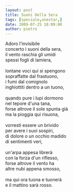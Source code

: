 ```yaml
---
layout: post
title: Suoni Della Sera
tags: [speciale,onestar,]
date: 2009-07-25 18:09:00
author: pietro
---
```

Adoro l'invisibile<br/>concerto i suoni della sera,<br/>il vento raschia gli umidi<br/>spessi fogli di lamiera,<br/><br/>lontane voci qui si spengono<br/>sopraffatte dal frastuono,<br/>i fumi dal comignolo<br/>inghiottiti dentro a un tuono,<br/><br/>quando pure i lupi dormono<br/>nel tepore d'una tana,<br/>forse altrove il sole spunta già<br/>ma la pioggia qui risuona,<br/><br/>vorresti essere un brivido<br/>per avere i suoi sospiri,<br/>di dolore o un occhio madido<br/>di sentimenti veri,<br/><br/>un'arpa appesa librerà<br/>con la forza d'un riflesso,<br/>forse altrove il vento ha<br/>altre nubi appena smosso,<br/><br/>ma qui ora tuona e tuonerà<br/>e il mattino sarà rosso.
